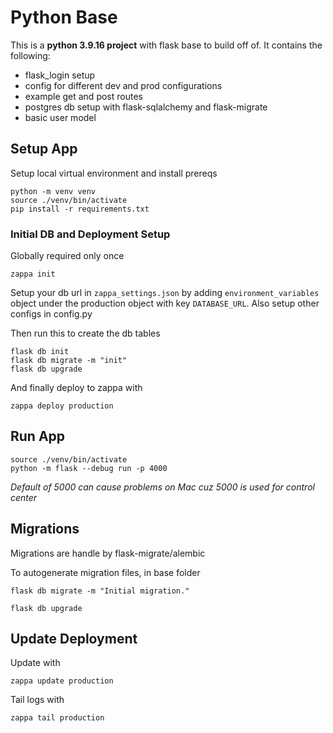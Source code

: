 # Python Base

This is a **python 3.9.16 project** with flask base to build off of. It contains the following:

- flask_login setup
- config for different dev and prod configurations
- example get and post routes
- postgres db setup with flask-sqlalchemy and flask-migrate
- basic user model

## Setup App

Setup local virtual environment and install prereqs

```
python -m venv venv
source ./venv/bin/activate
pip install -r requirements.txt
```

### Initial DB and Deployment Setup

Globally required only once

```
zappa init
```

Setup your db url in `zappa_settings.json` by adding `environment_variables` object under the production object with key `DATABASE_URL`.
Also setup other configs in config.py

Then run this to create the db tables

```
flask db init
flask db migrate -m "init"
flask db upgrade
```

And finally deploy to zappa with

```
zappa deploy production
```

## Run App

```
source ./venv/bin/activate
python -m flask --debug run -p 4000
```

_Default of 5000 can cause problems on Mac cuz 5000 is used for control center_

## Migrations

Migrations are handle by flask-migrate/alembic

To autogenerate migration files, in base folder

```
flask db migrate -m "Initial migration."
```

```
flask db upgrade
```

## Update Deployment

Update with

```
zappa update production
```

Tail logs with

```
zappa tail production
```
